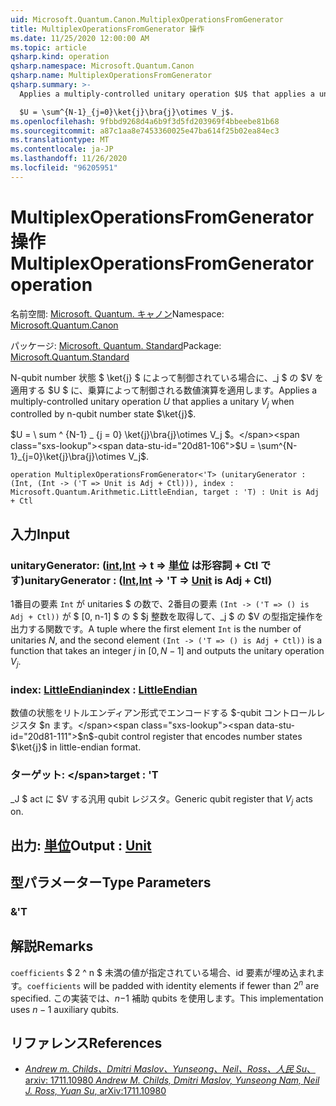```yaml
---
uid: Microsoft.Quantum.Canon.MultiplexOperationsFromGenerator
title: MultiplexOperationsFromGenerator 操作
ms.date: 11/25/2020 12:00:00 AM
ms.topic: article
qsharp.kind: operation
qsharp.namespace: Microsoft.Quantum.Canon
qsharp.name: MultiplexOperationsFromGenerator
qsharp.summary: >-
  Applies a multiply-controlled unitary operation $U$ that applies a unitary $V_j$ when controlled by n-qubit number state $\ket{j}$.

  $U = \sum^{N-1}_{j=0}\ket{j}\bra{j}\otimes V_j$.
ms.openlocfilehash: 9fbbd9268d4a6b9f3d5fd203969f4bbeebe81b68
ms.sourcegitcommit: a87c1aa8e7453360025e47ba614f25b02ea84ec3
ms.translationtype: MT
ms.contentlocale: ja-JP
ms.lasthandoff: 11/26/2020
ms.locfileid: "96205951"
---
```

# <a name="multiplexoperationsfromgenerator-operation"></a><span data-ttu-id="20d81-102">MultiplexOperationsFromGenerator 操作</span><span class="sxs-lookup"><span data-stu-id="20d81-102">MultiplexOperationsFromGenerator operation</span></span>

<span data-ttu-id="20d81-103">名前空間: [Microsoft. Quantum. キャノン](xref:Microsoft.Quantum.Canon)</span><span class="sxs-lookup"><span data-stu-id="20d81-103">Namespace: [Microsoft.Quantum.Canon](xref:Microsoft.Quantum.Canon)</span></span>

<span data-ttu-id="20d81-104">パッケージ: [Microsoft. Quantum. Standard](https://nuget.org/packages/Microsoft.Quantum.Standard)</span><span class="sxs-lookup"><span data-stu-id="20d81-104">Package: [Microsoft.Quantum.Standard](https://nuget.org/packages/Microsoft.Quantum.Standard)</span></span>


<span data-ttu-id="20d81-105">N-qubit number 状態 $ \ket{j} $ によって制御されている場合に、_j $ の $V を適用する $U $ に、乗算によって制御される数値演算を適用します。</span><span class="sxs-lookup"><span data-stu-id="20d81-105">Applies a multiply-controlled unitary operation $U$ that applies a unitary $V_j$ when controlled by n-qubit number state $\ket{j}$.</span></span>

<span data-ttu-id="20d81-106">$U = \ sum ^ {N-1} _ {j = 0} \ket{j}\bra{j}\otimes V_j $。</span><span class="sxs-lookup"><span data-stu-id="20d81-106">$U = \sum^{N-1}_{j=0}\ket{j}\bra{j}\otimes V_j$.</span></span>

```qsharp
operation MultiplexOperationsFromGenerator<'T> (unitaryGenerator : (Int, (Int -> ('T => Unit is Adj + Ctl))), index : Microsoft.Quantum.Arithmetic.LittleEndian, target : 'T) : Unit is Adj + Ctl
```


## <a name="input"></a><span data-ttu-id="20d81-107">入力</span><span class="sxs-lookup"><span data-stu-id="20d81-107">Input</span></span>

### <a name="unitarygenerator--intint---t--unit--is-adj--ctl"></a><span data-ttu-id="20d81-108">unitaryGenerator: ([int](xref:microsoft.quantum.lang-ref.int),[Int](xref:microsoft.quantum.lang-ref.int) -> t => [単位](xref:microsoft.quantum.lang-ref.unit)  は形容詞 + Ctl です)</span><span class="sxs-lookup"><span data-stu-id="20d81-108">unitaryGenerator : ([Int](xref:microsoft.quantum.lang-ref.int),[Int](xref:microsoft.quantum.lang-ref.int) -> 'T => [Unit](xref:microsoft.quantum.lang-ref.unit)  is Adj + Ctl)</span></span>

<span data-ttu-id="20d81-109">1番目の要素 `Int` が unitaries $ の数で、2番目の要素 `(Int -> ('T => () is Adj + Ctl))` が $ [0, n-1] $ の $ $j 整数を取得して、_j $ の $V の型指定操作を出力する関数です。</span><span class="sxs-lookup"><span data-stu-id="20d81-109">A tuple where the first element `Int` is the number of unitaries $N$, and the second element `(Int -> ('T => () is Adj + Ctl))` is a function that takes an integer $j$ in $[0,N-1]$ and outputs the unitary operation $V_j$.</span></span>


### <a name="index--littleendian"></a><span data-ttu-id="20d81-110">index: [LittleEndian](xref:Microsoft.Quantum.Arithmetic.LittleEndian)</span><span class="sxs-lookup"><span data-stu-id="20d81-110">index : [LittleEndian](xref:Microsoft.Quantum.Arithmetic.LittleEndian)</span></span>

<span data-ttu-id="20d81-111">数値の状態をリトルエンディアン形式でエンコードする $-qubit コントロールレジスタ $n ます。</span><span class="sxs-lookup"><span data-stu-id="20d81-111">$n$-qubit control register that encodes number states $\ket{j}$ in little-endian format.</span></span>


### <a name="target--t"></a><span data-ttu-id="20d81-112">ターゲット: \</span><span class="sxs-lookup"><span data-stu-id="20d81-112">target : 'T</span></span>

<span data-ttu-id="20d81-113">_J $ act に $V する汎用 qubit レジスタ。</span><span class="sxs-lookup"><span data-stu-id="20d81-113">Generic qubit register that $V_j$ acts on.</span></span>



## <a name="output--unit"></a><span data-ttu-id="20d81-114">出力: [単位](xref:microsoft.quantum.lang-ref.unit)</span><span class="sxs-lookup"><span data-stu-id="20d81-114">Output : [Unit](xref:microsoft.quantum.lang-ref.unit)</span></span>



## <a name="type-parameters"></a><span data-ttu-id="20d81-115">型パラメーター</span><span class="sxs-lookup"><span data-stu-id="20d81-115">Type Parameters</span></span>

### <a name="t"></a><span data-ttu-id="20d81-116">&</span><span class="sxs-lookup"><span data-stu-id="20d81-116">'T</span></span>



## <a name="remarks"></a><span data-ttu-id="20d81-117">解説</span><span class="sxs-lookup"><span data-stu-id="20d81-117">Remarks</span></span>

<span data-ttu-id="20d81-118">`coefficients` $ 2 ^ n $ 未満の値が指定されている場合、id 要素が埋め込まれます。</span><span class="sxs-lookup"><span data-stu-id="20d81-118">`coefficients` will be padded with identity elements if fewer than $2^n$ are specified.</span></span> <span data-ttu-id="20d81-119">この実装では、$n-$1 補助 qubits を使用します。</span><span class="sxs-lookup"><span data-stu-id="20d81-119">This implementation uses $n-1$ auxiliary qubits.</span></span>

## <a name="references"></a><span data-ttu-id="20d81-120">リファレンス</span><span class="sxs-lookup"><span data-stu-id="20d81-120">References</span></span>

- [<span data-ttu-id="20d81-121">*Andrew m. Childs、Dmitri Maslov、Yunseong、Neil、Ross、人民 Su*、arxiv: 1711.10980</span><span class="sxs-lookup"><span data-stu-id="20d81-121"> *Andrew M. Childs, Dmitri Maslov, Yunseong Nam, Neil J. Ross, Yuan Su*, arXiv:1711.10980</span></span>](https://arxiv.org/abs/1711.10980)